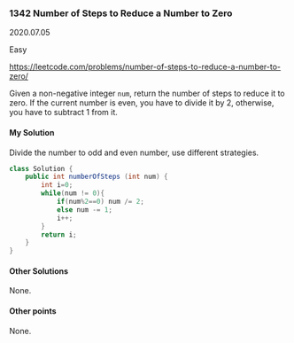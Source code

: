 ### 1342 Number of Steps to Reduce a Number to Zero

2020.07.05

Easy

https://leetcode.com/problems/number-of-steps-to-reduce-a-number-to-zero/

Given a non-negative integer `num`, return the number of steps to reduce it to zero. If the current number is even, you have to divide it by 2, otherwise, you have to subtract 1 from it.

#### My Solution

Divide the number to odd and even number, use different strategies.

```java
class Solution {
    public int numberOfSteps (int num) {
        int i=0;
        while(num != 0){
            if(num%2==0) num /= 2;
            else num -= 1;
            i++;
        }
        return i;
    }
}
```

#### Other Solutions

None.

#### Other points

None.



